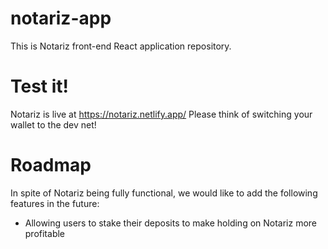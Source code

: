 # notariz-app

This is Notariz front-end React application repository.

# Test it!

Notariz is live at https://notariz.netlify.app/ 
Please think of switching your wallet to the dev net! 

# Roadmap

In spite of Notariz being fully functional, we would like to add the following features in the future:

* Allowing users to stake their deposits to make holding on Notariz more profitable
